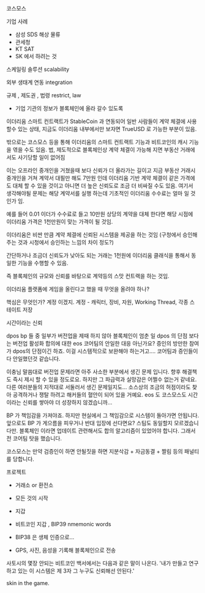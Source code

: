 
코스모스

기업 사례
 - 삼성 SDS 해상 물류
 - 관세청
 - KT SAT
 - SK 에서 하려는 것



스케일링 솔루션
scalability

외부 생태계 연동
integration

규제 , 제도권 , 법령
restrict, law
 * 기업 기관의 정보가 블록체인에 올라 갈수 있도록


이더리움 스마트 컨트랙트가 StableCoin 과 연동되어 일반 사람들이 계약 체결에 사용할수 있는 상태, 지금도 이더리움 내부에서만 보자면 TrueUSD 로 가능한 부분이 있음.

밖으로는 코스모스 등을 통해 이더리움의 스마트 컨트랙트 기능과 비트코인의 캐시 기능을 엮을 수도 있음. 법, 제도적으로 블록체인상 계약 체결이 가능해 지면
부동산 거래에서도 사기당할 일이 없어짐

이는 오프라인 중개인을 거쳤을때 보다 신뢰가 더 올라가는 길이고
지금 부동산 거래시 중개인을 거쳐 계약서 대필만 해도 7만원 인데
이더리움 기반 계약 체결이 같은 가격에도 대체 할 수 있을 것이고
아니면 더 높은 신뢰도로 조금 더 비싸질 수도 있음.
여기서 생각해야될 문제는 해당 계약서를 실행 하는데 기초적인 이더리움 수수료는 얼마 일
것인가 임.

예를 들어 0.01 이더가 수수료로 들고 10만원 상당의 계약을 대체 한다면
해당 시점에 이더리움 가격은 1천만원이 맞는 가격이 될 것임.

이더리움은 비싼 만큼 계약 체결에 신뢰된 시스템을 제공을 하는 것임 (구청에서 승인해 주는 것과 시청에서 승인하는 느낌의 차이 정도?)

간단하거나 조금더 신뢰도가 낮아도 되는 거래는 1천원에 이더리움 클래식을 통해서 동일한 기능을 수행할 수 있음.

즉 블록체인의 규모와 신뢰를 바탕으로 계약등의 스맛 컨트랙을 하는 것임.




이더리움 플랫폼에 게임을 올린다고 했을 때 무엇을 올려야 하나?

핵심은 무엇인가? 계정 이겠지.
계정 - 캐릭터, 장비, 자원, Working Thread, 각종 스테이트 저장




시간이라는 신뢰

dpos bp 들 중 일부가 버전업을 제때 하지 않아 블록체인이 엄춘 일
  dpos 의 단점 보다는 버전업 활성화 합의에 대한 eos 코어팀의 안일한 대응 아닌가요?
 증인의 방만한 참여가 dpos의 단점이긴 하죠. 이걸 시스템적으로 보완해야 하는거고.... 코어팀과 증인들이 다 안일했던것 같습니다.

 이충님 말씀대로 버전업 문제라면 아주 사소한 부분에서 생긴 문제 입니다. 향후 해결책도 즉시 제시 할 수 있을 정도로요.
 하지만 그 파급력과 실망감은 어쩔수 없는거 같네요. 다른 여러분들의 지적대로 서둘러서 생긴 문제일지도...
 소스상의 조금의 허점이라도 찾아 공격하거나 쟁탈 하려고 해커들의 혈안이 되어 있을 거예요.
 eos 도 코스모스도 시간이라는 신뢰를 쌓아야 더 성장하지 않겠습니까...

BP 가 책임감을 가져야죠. 하지만 현실에서 그 책임감으로 시스템이 돌아가면 안됩니다.
앞으로도 BP 가 게으름을 피우거나 반대 입장에 선다면요?
스팀도 동일할지 모르겠습니다만. 블록체인 이라면 업데이트 관련해서도 합의 알고리즘이 있었어야 합니다.
그래서 전 코어팀 탓을 했습니다.

코스모스는 만약 검증인이 하면 안될짓을 하면 지분삭감 + 자금동결 + 짤림 등의 패널티를 당합니다.





프로젝트
- 거래소 or 환전소
 - 모든 것의 시작
 
- 지갑
 - 비트코인 지갑 , BIP39 nmemonic words
 - BIP38 은 생체 인증으로...
 - GPS, 사진, 음성을 기록해 블록체인으로 전송




사토시의 몇장 안되는 비트코인 백서에서는 다음과 같은 말이 나온다.
'내가 만들고 연구하고 있는 이 시스템은 제 3자 그 누구도 신뢰해선 안된다.'


skin in the game.


